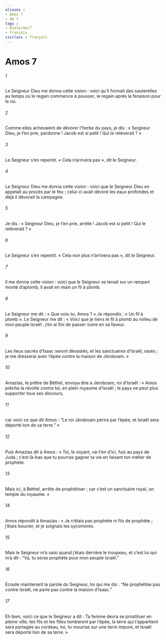 ```yaml
---
aliases : 
- Amos 7
- Am 7
tags : 
- Bible/Am/7
- français
cssclass : français
---
```


# Amos 7

###### 1
Le Seigneur Dieu me donna cette vision :
voici qu’il formait des sauterelles
au temps où le regain commence à pousser,
le regain après la fenaison pour le roi.
###### 2
Comme elles achevaient de dévorer l’herbe du pays,
je dis : « Seigneur Dieu, je t’en prie, pardonne !
Jacob est si petit ! Qui le relèverait ? »
###### 3
Le Seigneur s’en repentit.
« Cela n’arrivera pas », dit le Seigneur.
###### 4
Le Seigneur Dieu me donna cette vision :
voici que le Seigneur Dieu en appelait au procès par le feu ;
celui-ci avait dévoré les eaux profondes
et déjà il dévorait la campagne.
###### 5
Je dis : « Seigneur Dieu, je t’en prie, arrête !
Jacob est si petit ! Qui le relèverait ? »
###### 6
Le Seigneur s’en repentit.
« Cela non plus n’arrivera pas », dit le Seigneur.
###### 7
Il me donna cette vision :
voici que le Seigneur se tenait
sur un rempart monté d’aplomb,
il avait en main un fil à plomb.
###### 8
Le Seigneur me dit :
« Que vois-tu, Amos ? »
Je répondis : « Un fil à plomb ».
Le Seigneur me dit : « Voici que je tiens le fil à plomb
au milieu de mon peuple Israël ;
j’en ai fini de passer outre en sa faveur.
###### 9
Les lieux sacrés d’Isaac seront dévastés,
et les sanctuaires d’Israël, rasés ;
je me dresserai avec l’épée
contre la maison de Jéroboam. »
###### 10
Amazias, le prêtre de Béthel, envoya dire à Jéroboam, roi d’Israël : « Amos prêche la révolte contre toi, en plein royaume d’Israël ; le pays ne peut plus supporter tous ses discours,
###### 11
car voici ce que dit Amos : “Le roi Jéroboam périra par l’épée, et Israël sera déporté loin de sa terre.” »
###### 12
Puis Amazias dit à Amos : « Toi, le voyant, va-t’en d’ici, fuis au pays de Juda ; c’est là-bas que tu pourras gagner ta vie en faisant ton métier de prophète.
###### 13
Mais ici, à Béthel, arrête de prophétiser ; car c’est un sanctuaire royal, un temple du royaume. »
###### 14
Amos répondit à Amazias : « Je n’étais pas prophète ni fils de prophète ; j’étais bouvier, et je soignais les sycomores.
###### 15
Mais le Seigneur m’a saisi quand j’étais derrière le troupeau, et c’est lui qui m’a dit : “Va, tu seras prophète pour mon peuple Israël.”
###### 16
Écoute maintenant la parole du Seigneur, toi qui me dis : “Ne prophétise pas contre Israël, ne parle pas contre la maison d’Isaac.”
###### 17
Eh bien, voici ce que le Seigneur a dit :
Ta femme devra se prostituer en pleine ville,
tes fils et tes filles tomberont par l’épée,
la terre qui t’appartient sera partagée au cordeau,
toi, tu mourras sur une terre impure,
et Israël sera déporté loin de sa terre. »
